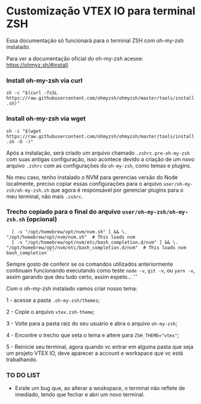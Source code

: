 # Customização VTEX IO para terminal ZSH

Essa documentação só funcionará para o terminal ZSH com oh-my-zsh instalado.

Para ver a documentação oficial do oh-my-zsh acesse: https://ohmyz.sh/#install.

### Install oh-my-zsh via curl

`sh -c "$(curl -fsSL https://raw.githubusercontent.com/ohmyzsh/ohmyzsh/master/tools/install.sh)"`

### Install oh-my-zsh via wget

`sh -c "$(wget https://raw.githubusercontent.com/ohmyzsh/ohmyzsh/master/tools/install.sh -O -)"`

Após a instalação, será criado um arquivo chamado `.zshrc.pre-oh-my-zsh` com suas antigas configuração, isso acontece devido a criação de um novo arquivo `.zshrc` com as configurações do `oh-my-zsh`, como temas e plugins.

No meu caso, tenho instalado o NVM para gerencias versão do Node localmente, preciso copiar essas configurações para o arquivo `user/oh-my-zsh/oh-my-zsh.sh` que agora é responsável por gerenciar plugins para o meu terminal, não mais `.zshrc`.

### Trecho copiado para o final do arquivo `user/oh-my-zsh/oh-my-zsh.sh` (opcional)

````export NVM_DIR="$HOME/.nvm"
  [ -s "/opt/homebrew/opt/nvm/nvm.sh" ] && \. "/opt/homebrew/opt/nvm/nvm.sh"  # This loads nvm
  [ -s "/opt/homebrew/opt/nvm/etc/bash_completion.d/nvm" ] && \. "/opt/homebrew/opt/nvm/etc/bash_completion.d/nvm"  # This loads nvm bash_completion```

````

Sempre gosto de conferir se os comandos utilizados anteriormente continuam funcionando executando como teste `node -v`, `git -v`, ou `yarn -v`, assim garando que deu tudo certo, assim espeto... ˆˆ

Com o oh-my-zsh instalado vamos criar nosso tema:

1 - acesse a pasta `.oh-my-zsh/themes`;

2 - Copie o arquivo `vtex.zsh-theme`;

3 - Volte para a pasta raiz do seu usuário e abra o arquivo `oh-my-zsh`;

4 - Encontre o trecho que seta o tema e altere para `ZSH_THEME="vtex"`;

5 - Reinicie seu terminal, agora quando vc entrar em alguma pasta que seja um projeto VTEX IO, deve aparecer a account e workspace que vc está trabalhando.

### TO DO LIST

* Existe um bug que, ao alterar a woskspace, o terminal não reflete de imediado, tendo que fechar e abri um novo terminal.



